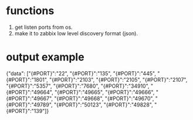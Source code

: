 # functions
1. get listen ports from os.
2. make it to zabbix low level discovery format (json).

# output example
{"data": ["{#PORT}":"22", "{#PORT}":"135", "{#PORT}":"445", "{#PORT}":"1801", "{#PORT}":"2103", "{#PORT}":"2105", "{#PORT}":"2107", "{#PORT}":"5357", "{#PORT}":"7680", "{#PORT}":"34910", "{#PORT}":"49664", "{#PORT}":"49665", "{#PORT}":"49666", "{#PORT}":"49667", "{#PORT}":"49668", "{#PORT}":"49670", "{#PORT}":"49789", "{#PORT}":"50123", "{#PORT}":"49828", "{#PORT}":"139"]}
